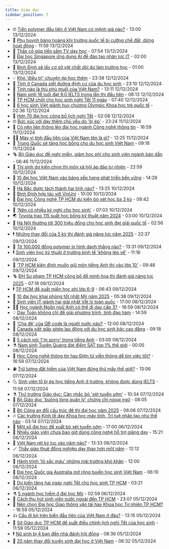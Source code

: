 ```yaml
---
title: Giáo dục
sidebar_position: 7
---
```


<!-- vnexpress-giao-duc:START -->
- 🤓 [Tiền polymer đầu tiên ở Việt Nam có mệnh giá nào?](https://vnexpress.net/tien-polymer-dau-tien-o-viet-nam-co-menh-gia-nao-4827484.html) - 13:00 13/12/2024
- 🦆 [Phụ huynh bàng hoàng khi trường quốc tế bị cưỡng chế đất, dừng hoạt động](https://vnexpress.net/phu-huynh-bang-hoang-khi-truong-quoc-te-bi-cuong-che-dat-dung-hoat-dong-4827536.html) - 11:59 13/12/2024
- 🦩 [Thầy cô góp tiền sắm TV dạy học](https://vnexpress.net/thay-co-gop-tien-sam-tv-day-hoc-4826743.html) - 07:54 13/12/2024
- 🌮 [Đại học Singapore ứng dụng AI để đào tạo nhân lực IT](https://vnexpress.net/dai-hoc-singapore-ung-dung-ai-de-dao-tao-nhan-luc-it-4827049.html) - 02:00 13/12/2024
- 🔭 [Bình Định sẽ lấy cơ sở vật chất dôi dư làm trường học](https://vnexpress.net/binh-dinh-se-lay-co-so-vat-chat-doi-du-lam-truong-hoc-4827166.html) - 01:00 13/12/2024
- 💡 [Khó &#39;điều trị&#39; chuyện ép học thêm](https://vnexpress.net/kho-dieu-tri-chuyen-ep-hoc-them-4825598.html) - 23:38 12/12/2024
- 🥰 [Tỉnh ở Canada siết đường định cư của du học sinh](https://vnexpress.net/tinh-o-canada-siet-duong-dinh-cu-cua-du-hoc-sinh-4826528.html) - 23:10 12/12/2024
- 🐲 [Tỉnh nào là thủ phủ muối của Việt Nam?](https://vnexpress.net/tinh-nao-la-thu-phu-muoi-cua-viet-nam-4826996.html) - 13:11 12/12/2024
- 🦒 [Nam sinh 16 tuổi đạt 9.0 IELTS trong lần thi đầu tiên](https://vnexpress.net/nam-sinh-16-tuoi-dat-9-0-ielts-trong-lan-thi-dau-tien-vnepre-4826625.html) - 08:13 12/12/2024
- 🦆 [TP HCM chốt cho học sinh nghỉ Tết 11 ngày](https://vnexpress.net/tp-hcm-chot-cho-hoc-sinh-nghi-tet-11-ngay-4826922.html) - 07:40 12/12/2024
- 🧰 [6 học sinh Việt giành huy chương Olympic Khoa học trẻ quốc tế](https://vnexpress.net/6-hoc-sinh-viet-gianh-huy-chuong-olympic-khoa-hoc-tre-quoc-te-4826768.html) - 02:36 12/12/2024
- 🐘 [Hơn 70 đại học công bố lịch nghỉ Tết](https://vnexpress.net/hon-70-dai-hoc-cong-bo-lich-nghi-tet-4826552.html) - 02:08 12/12/2024
- 🤓 [Bức xúc với dạy thêm chủ yếu do &#39;bị ép&#39;](https://vnexpress.net/buc-xuc-voi-day-them-chu-yeu-do-bi-ep-4823965.html) - 23:24 11/12/2024
- 🧰 [Có nên liên thông lên đại học ngành Công nghệ thông tin](https://vnexpress.net/co-nen-lien-thong-len-dai-hoc-nganh-cong-nghe-thong-tin-4825649.html) - 16:59 11/12/2024
- 🧑‍💻 [Máy vi tính đầu tiên của Việt Nam tên là gì?](https://vnexpress.net/may-vi-tinh-dau-tien-cua-viet-nam-ten-la-gi-4826647.html) - 12:25 11/12/2024
- 🫶 [Trung Quốc sẽ tăng học bổng cho du học sinh Việt Nam](https://vnexpress.net/trung-quoc-se-tang-hoc-bong-cho-du-hoc-sinh-viet-nam-4826104.html) - 09:18 11/12/2024
- 🪜 [Bộ Giáo dục đề nghị miễn, giảm học phí cho sinh viên ngành bán dẫn](https://vnexpress.net/bo-giao-duc-de-nghi-mien-giam-hoc-phi-cho-sinh-vien-nganh-ban-dan-4826455.html) - 06:46 11/12/2024
- 🎊 [Thí sinh dự kiến chọn thi môn xã hội áp đảo tự nhiên](https://vnexpress.net/thi-sinh-du-kien-chon-thi-mon-xa-hoi-ap-dao-tu-nhien-4826138.html) - 22:59 10/12/2024
- 🧐 [10 đại học Việt Nam vào bảng xếp hạng phát triển bền vững](https://vnexpress.net/10-dai-hoc-viet-nam-vao-bang-xep-hang-phat-trien-ben-vung-4826247.html) - 14:28 10/12/2024
- 🌈 [Hà Bắc được tách thành hai tỉnh nào?](https://vnexpress.net/ha-bac-duoc-tach-thanh-hai-tinh-nao-4826132.html) - 13:25 10/12/2024
- 🥰 [Bình Định hợp tác với VinUni](https://vnexpress.net/binh-dinh-hop-tac-voi-vinuni-4826110.html) - 10:00 10/12/2024
- 🎡 [Đại học Công nghệ TP HCM dự kiến bỏ xét học bạ 3 kỳ](https://vnexpress.net/dai-hoc-cong-nghe-tp-hcm-du-kien-bo-xet-hoc-ba-3-ky-4826043.html) - 09:42 10/12/2024
- 🎊 [&#39;Nên có nhiều kỳ nghỉ cho học sinh&#39;](https://vnexpress.net/nen-co-nhieu-ky-nghi-cho-hoc-sinh-4824370.html) - 07:03 10/12/2024
- 🌏 [Toyota trao 115 suất học bổng kỹ thuật năm 2024](https://vnexpress.net/toyota-trao-115-suat-hoc-bong-ky-thuat-nam-2024-4825932.html) - 03:00 10/12/2024
- 🥸 [Hà Nội thưởng tới 300 triệu đồng cho học sinh đạt giải quốc tế](https://vnexpress.net/ha-noi-thuong-toi-300-trieu-dong-cho-hoc-sinh-dat-giai-quoc-te-4825902.html) - 02:56 10/12/2024
- 🕴 [Những thay đổi của 5 kỳ thi đánh giá năng lực năm 2025](https://vnexpress.net/nhung-thay-doi-cua-5-ky-thi-danh-gia-nang-luc-nam-2025-4825497.html) - 22:37 09/12/2024
- 💂 [Tờ 100.000 đồng polymer in hình danh thắng nào?](https://vnexpress.net/to-100-000-dong-polymer-in-hinh-danh-thang-nao-4825740.html) - 13:31 09/12/2024
- 🕴 [Sinh viên học kỹ thuật ở trường kinh tế &#39;không lép vế&#39;](https://vnexpress.net/sinh-vien-hoc-ky-thuat-o-truong-kinh-te-khong-lep-ve-4825115.html) - 11:16 09/12/2024
- 🌋 [&#39;TP HCM kiên định muốn giữ môn tiếng Anh thi vào lớp 10&#39;](https://vnexpress.net/tp-hcm-kien-dinh-muon-giu-mon-tieng-anh-thi-vao-lop-10-4825730.html) - 09:48 09/12/2024
- 🪜 [ĐH Sư phạm TP HCM công bố đề minh họa thi đánh giá năng lực 2025](https://vnexpress.net/dh-su-pham-tp-hcm-cong-bo-de-minh-hoa-thi-danh-gia-nang-luc-2025-4825580.html) - 07:18 09/12/2024
- 🕴 [TP HCM đề xuất miễn học phí lớp 6-9](https://vnexpress.net/tp-hcm-de-xuat-mien-hoc-phi-lop-6-9-4825612.html) - 06:43 09/12/2024
- 🎃 [10 đại học khai phóng tốt nhất Mỹ năm 2025](https://vnexpress.net/10-dai-hoc-khai-phong-tot-nhat-my-nam-2025-4825362.html) - 05:38 09/12/2024
- 🦏 [Sinh viên IT giành hai giải nhất Vật lý toàn quốc](https://vnexpress.net/sinh-vien-it-gianh-hai-giai-nhat-vat-ly-toan-quoc-vnepre-4824336.html) - 17:00 08/12/2024
- 🧑‍🏫 [Học ngành Ngôn ngữ Anh có thể đi dạy cấp 3?](https://vnexpress.net/hoc-nganh-ngon-ngu-anh-co-the-di-day-cap-3-4824025.html) - 16:59 08/12/2024
- 💡 [Dạy Toán không chỉ để giải phương trình, tính đạo hàm](https://vnexpress.net/day-toan-khong-chi-de-giai-phuong-trinh-tinh-dao-ham-4825354.html) - 14:59 08/12/2024
- 🐎 [&#39;Cha đẻ&#39; của QR code là người nước nào?](https://vnexpress.net/cha-de-cua-qr-code-la-nguoi-nuoc-nao-4825189.html) - 12:00 08/12/2024
- 🧰 [Canada siết giấy phép lao động với du học sinh bậc cao đẳng](https://vnexpress.net/canada-siet-giay-phep-lao-dong-voi-du-hoc-sinh-bac-cao-dang-4824769.html) - 09:18 08/12/2024
- 🙉 [5 cách nói &#39;I&#39;m sorry&#39; trong tiếng Anh](https://vnexpress.net/5-cach-noi-i-m-sorry-trong-tieng-anh-4825140.html) - 03:00 08/12/2024
- ⚗️ [Nam sinh Tuyên Quang đạt điểm SAT top 1% thế giới](https://vnexpress.net/nam-sinh-tuyen-quang-dat-diem-sat-top-1-the-gioi-4824862.html) - 00:05 08/12/2024
- 🌝 [Học Công nghệ thông tin hay Điện tử viễn thông dễ tìm việc tốt?](https://vnexpress.net/hoc-cong-nghe-thong-tin-hay-dien-tu-vien-thong-de-tim-viec-tot-4823947.html) - 16:59 07/12/2024
- ⛽️ [Trữ lượng đất hiếm của Việt Nam đứng thứ mấy thế giới?](https://vnexpress.net/tru-luong-dat-hiem-cua-viet-nam-dung-thu-may-the-gioi-4825119.html) - 13:06 07/12/2024
- 🌜 [Sinh viên tố bị ép học tiếng Anh ở trường, không được dùng IELTS](https://vnexpress.net/sinh-vien-to-bi-ep-hoc-tieng-anh-o-truong-khong-duoc-dung-ielts-4825062.html) - 11:58 07/12/2024
- ⚗️ [Thứ trưởng Giáo dục: Cân nhắc bỏ &#39;xét tuyển sớm&#39;](https://vnexpress.net/thu-truong-giao-duc-can-nhac-bo-xet-tuyen-som-4825121.html) - 10:34 07/12/2024
- 🧰 [Bộ Giáo dục &#39;buông lỏng quản lý&#39; chứng chỉ ngoại ngữ](https://vnexpress.net/bo-giao-duc-buong-long-quan-ly-chung-chi-ngoai-ngu-4825059.html) - 08:05 07/12/2024
- 🤗 [Bộ Công an đổi cấu trúc đề thi đại học năm 2025](https://vnexpress.net/bo-cong-an-doi-cau-truc-de-thi-dai-hoc-nam-2025-4825008.html) - 06:06 07/12/2024
- 🔥 [Các trường Kinh tế dạy Khoa học máy tính, Trí tuệ nhân tạo như thế nào](https://vnexpress.net/cac-truong-kinh-te-day-khoa-hoc-may-tinh-tri-tue-nhan-tao-nhu-the-nao-4824704.html) - 03:14 07/12/2024
- 💪 [Một số đại học đề xuất bỏ xét tuyển sớm](https://vnexpress.net/mot-so-dai-hoc-de-xuat-bo-xet-tuyen-som-4824842.html) - 17:00 06/12/2024
- 💂 [Nhiều giáo viên chưa bao giờ dùng công nghệ hỗ trợ giảng dạy](https://vnexpress.net/nhieu-giao-vien-chua-bao-gio-dung-cong-nghe-ho-tro-giang-day-4824698.html) - 15:21 06/12/2024
- 🌮 [Việt Nam rét kỷ lục vào năm nào?](https://vnexpress.net/viet-nam-ret-ky-luc-vao-nam-nao-4824792.html) - 13:33 06/12/2024
- 🪄 [Thầy giáo thuê đồng nghiệp dạy thay hơn một năm](https://vnexpress.net/thay-giao-thue-dong-nghiep-day-thay-hon-mot-nam-4824044.html) - 12:12 06/12/2024
- 🎡 [Hành trình &#39;tô sắc màu&#39; những mái trường khó khăn](https://vnexpress.net/hanh-trinh-to-sac-mau-nhung-mai-truong-kho-khan-4824121.html) - 12:00 06/12/2024
- 🌈 [Đại học Quốc gia Australia mở rộng tuyển học sinh Việt Nam](https://vnexpress.net/dai-hoc-quoc-gia-australia-mo-rong-tuyen-hoc-sinh-viet-nam-4824518.html) - 06:10 06/12/2024
- 🎊 [Dự kiến tăng hai ngày nghỉ Tết cho học sinh TP HCM](https://vnexpress.net/du-kien-tang-hai-ngay-nghi-tet-cho-hoc-sinh-tp-hcm-4824553.html) - 03:21 06/12/2024
- ⚗️ [5 ngành học hiếm ở đại học Mỹ](https://vnexpress.net/5-nganh-hoc-hiem-o-dai-hoc-my-4824473.html) - 02:59 06/12/2024
- 🌁 [Cách thu hút sinh viên nước ngoài đến TP HCM](https://vnexpress.net/cach-thu-hut-sinh-vien-nuoc-ngoai-den-tp-hcm-4824165.html) - 23:07 05/12/2024
- 🦏 [Nên chọn Đại học Giao thông vận tải hay Khoa học Tự nhiên TP HCM?](https://vnexpress.net/nen-chon-dai-hoc-giao-thong-van-tai-hay-khoa-hoc-tu-nhien-tp-hcm-4824032.html) - 16:59 05/12/2024
- 👍 [Cầu đi bộ trên biển đầu tiên của Việt Nam ở đâu?](https://vnexpress.net/cau-di-bo-tren-bien-dau-tien-cua-viet-nam-o-dau-4824373.html) - 13:15 05/12/2024
- 🌈 [Sở Giáo dục TP HCM đề xuất điều chỉnh lịch nghỉ Tết của học sinh](https://vnexpress.net/so-giao-duc-tp-hcm-de-xuat-dieu-chinh-lich-nghi-tet-cua-hoc-sinh-4824372.html) - 11:59 05/12/2024
- 🕴 [Nữ sinh bị 4 bạn đến nhà đánh hội đồng](https://vnexpress.net/nu-sinh-bi-4-ban-den-nha-danh-hoi-dong-4824262.html) - 08:36 05/12/2024
- 🧰 [20 năm thay đổi tuyển sinh đại học ở Việt Nam](https://vnexpress.net/20-nam-thay-doi-tuyen-sinh-dai-hoc-o-viet-nam-4823823.html) - 06:32 05/12/2024<!-- vnexpress-giao-duc:END -->
